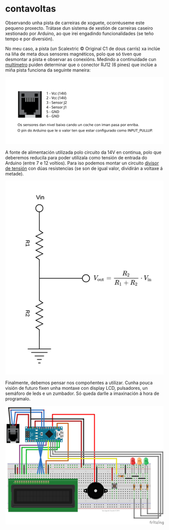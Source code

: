 # contavoltas
Observando unha pista de carreiras de xoguete, ocorréuseme este pequeno proxecto. Trátase dun sistema de xestión de carreiras caseiro xestionado por Arduino, ao que irei engadindo funcionalidades (se teño tempo e por diversión).

No meu caso, a pista (un Scalextric © Original C1 de dous carrís) xa inclúe na liña de meta dous sensores magnéticos, polo que só tiven que desmontar a pista e observar as conexións. Medindo a continuidade cun [multímetro] puiden determinar que o conector RJ12 (6 pines) que inclúe a miña pista funciona da seguinte maneira:

![RJ12](./doc/rj12.png)

A fonte de alimentación utilizada polo circuito da 14V en continua, polo que deberemos reducila para poder utilizala como tensión de entrada do Arduino (entre 7 e 12 voltios). Para iso podemos montar un circuito [divisor de tensión] con dúas resistencias (se son de igual valor, dividirán a voltaxe á metade).

![Circuito](./doc/circuito.png)

Finalmente, debemos pensar nos compoñentes a utilizar. Cunha pouca visión de futuro fixen unha montaxe con display LCD, pulsadores, un semáforo de leds e un zumbador. Só queda darlle a imaxinación á hora de programalo.

![Montaxe](./doc/montaxe.png)


[multímetro]:(https://youtu.be/OD-VMmPyCo4)
[divisor de tensión]:(https://es.wikipedia.org/wiki/Divisor_de_tensi%C3%B3n)
